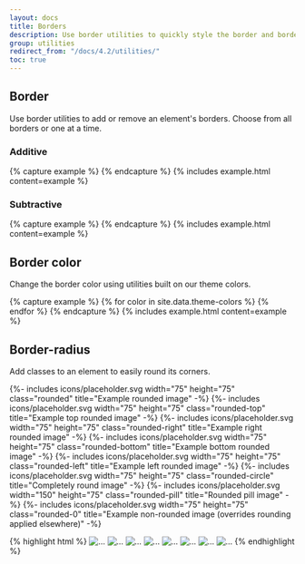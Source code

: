 ```yaml
---
layout: docs
title: Borders
description: Use border utilities to quickly style the border and border-radius of an element. Great for images, buttons, or any other element.
group: utilities
redirect_from: "/docs/4.2/utilities/"
toc: true
---
```


## Border

Use border utilities to add or remove an element's borders. Choose from all borders or one at a time.

### Additive

<div class="bd-example-border-utils">
{% capture example %}
<span class="border"></span>
<span class="border-top"></span>
<span class="border-right"></span>
<span class="border-bottom"></span>
<span class="border-left"></span>
{% endcapture %}
{% includes example.html content=example %}
</div>

### Subtractive

<div class="bd-example-border-utils bd-example-border-utils-0">
{% capture example %}
<span class="border-0"></span>
<span class="border-top-0"></span>
<span class="border-right-0"></span>
<span class="border-bottom-0"></span>
<span class="border-left-0"></span>
{% endcapture %}
{% includes example.html content=example %}
</div>

## Border color

Change the border color using utilities built on our theme colors.

<div class="bd-example-border-utils">
{% capture example %}
{% for color in site.data.theme-colors %}
<span class="border border-{{ color.name }}"></span>{% endfor %}
<span class="border border-white"></span>
{% endcapture %}
{% includes example.html content=example %}
</div>

## Border-radius

Add classes to an element to easily round its corners.

<div class="bd-example bd-example-images">
  {%- includes icons/placeholder.svg width="75" height="75" class="rounded" title="Example rounded image" -%}
  {%- includes icons/placeholder.svg width="75" height="75" class="rounded-top" title="Example top rounded image" -%}
  {%- includes icons/placeholder.svg width="75" height="75" class="rounded-right" title="Example right rounded image" -%}
  {%- includes icons/placeholder.svg width="75" height="75" class="rounded-bottom" title="Example bottom rounded image" -%}
  {%- includes icons/placeholder.svg width="75" height="75" class="rounded-left" title="Example left rounded image" -%}
  {%- includes icons/placeholder.svg width="75" height="75" class="rounded-circle" title="Completely round image" -%}
  {%- includes icons/placeholder.svg width="150" height="75" class="rounded-pill" title="Rounded pill image" -%}
  {%- includes icons/placeholder.svg width="75" height="75" class="rounded-0" title="Example non-rounded image (overrides rounding applied elsewhere)" -%}
</div>

{% highlight html %}
<img src="..." alt="..." class="rounded">
<img src="..." alt="..." class="rounded-top">
<img src="..." alt="..." class="rounded-right">
<img src="..." alt="..." class="rounded-bottom">
<img src="..." alt="..." class="rounded-left">
<img src="..." alt="..." class="rounded-circle">
<img src="..." alt="..." class="rounded-pill">
<img src="..." alt="..." class="rounded-0">
{% endhighlight %}

